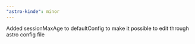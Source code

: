```yaml
---
"astro-kinde": minor
---
```


Added sessionMaxAge to defaultConfig to make it possible to edit through astro config file
